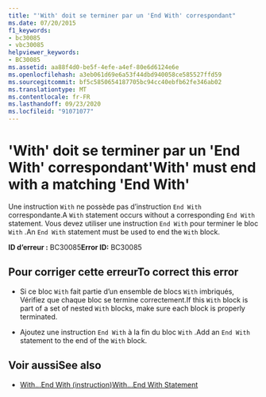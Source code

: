 ```yaml
---
title: "'With' doit se terminer par un 'End With' correspondant"
ms.date: 07/20/2015
f1_keywords:
- bc30085
- vbc30085
helpviewer_keywords:
- BC30085
ms.assetid: aa88f4d0-be5f-4efe-a4ef-80e6d6124e6e
ms.openlocfilehash: a3eb061d69e6a53f44dbd940058ce585527ffd59
ms.sourcegitcommit: bf5c5850654187705bc94cc40ebfb62fe346ab02
ms.translationtype: MT
ms.contentlocale: fr-FR
ms.lasthandoff: 09/23/2020
ms.locfileid: "91071077"
---
```

# <a name="with-must-end-with-a-matching-end-with"></a><span data-ttu-id="c85f8-102">'With' doit se terminer par un 'End With' correspondant</span><span class="sxs-lookup"><span data-stu-id="c85f8-102">'With' must end with a matching 'End With'</span></span>

<span data-ttu-id="c85f8-103">Une instruction `With` ne possède pas d’instruction `End With` correspondante.</span><span class="sxs-lookup"><span data-stu-id="c85f8-103">A `With` statement occurs without a corresponding `End With` statement.</span></span> <span data-ttu-id="c85f8-104">Vous devez utiliser une instruction `End With` pour terminer le bloc `With` .</span><span class="sxs-lookup"><span data-stu-id="c85f8-104">An `End With` statement must be used to end the `With` block.</span></span>  
  
 <span data-ttu-id="c85f8-105">**ID d’erreur :** BC30085</span><span class="sxs-lookup"><span data-stu-id="c85f8-105">**Error ID:** BC30085</span></span>  
  
## <a name="to-correct-this-error"></a><span data-ttu-id="c85f8-106">Pour corriger cette erreur</span><span class="sxs-lookup"><span data-stu-id="c85f8-106">To correct this error</span></span>  
  
- <span data-ttu-id="c85f8-107">Si ce bloc `With` fait partie d’un ensemble de blocs `With` imbriqués, Vérifiez que chaque bloc se termine correctement.</span><span class="sxs-lookup"><span data-stu-id="c85f8-107">If this `With` block is part of a set of nested `With` blocks, make sure each block is properly terminated.</span></span>  
  
- <span data-ttu-id="c85f8-108">Ajoutez une instruction `End With` à la fin du bloc `With` .</span><span class="sxs-lookup"><span data-stu-id="c85f8-108">Add an `End With` statement to the end of the `With` block.</span></span>  
  
## <a name="see-also"></a><span data-ttu-id="c85f8-109">Voir aussi</span><span class="sxs-lookup"><span data-stu-id="c85f8-109">See also</span></span>

- [<span data-ttu-id="c85f8-110">With...End With (instruction)</span><span class="sxs-lookup"><span data-stu-id="c85f8-110">With...End With Statement</span></span>](../language-reference/statements/with-end-with-statement.md)
